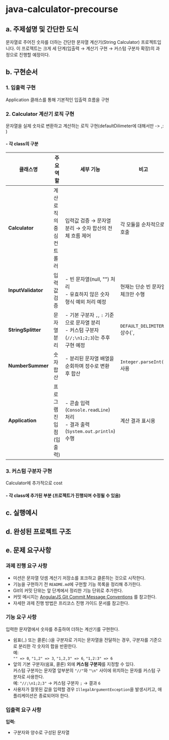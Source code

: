 # java-calculator-precourse
## a. 주제설명 및 간단한 도식
문자열로 주어진 숫자를 더하는 간단한 문자열 계산기(String Calculator) 프로젝트입니다.
이 프로젝트는 크게 세 단계(입출력 → 계산기 구현 → 커스텀 구분자 확장)의 과정으로 진행할 예정이다.

## b. 구현순서
### 1. 입출력 구현
Application 클래스를 통해 기본적인 입출력 흐름을 구현

### 2. Calculator 계산기 로직 구현
문자열을 실제 숫자로 변환하고 계산하는 로직 구현(defaultDilimeter에 대해서만 -> ,: )
#### - 각 class의 구분
| 클래스명               | 주요 역할          | 세부 기능                                                              | 비고                         |        |
| ------------------ | -------------- | ------------------------------------------------------------------ | -------------------------- | ------ |
| **Calculator**     | 계산 로직의 중심 컨트롤러 | 입력값 검증 → 문자열 분리 → 숫자 합산의 전체 흐름 제어                                  | 각 모듈을 순차적으로 호출             |        |
| **InputValidator** | 입력값 검증         | - 빈 문자열(null, "") 처리<br>- 유효하지 않은 숫자 형식 예외 처리 예정                   | 현재는 단순 빈 문자열 체크만 수행        |        |
| **StringSplitter** | 문자열 분리         | - 기본 구분자 `,`, `:` 기준으로 문자열 분리<br>- 커스텀 구분자(`//;\n1;2;3`)는 추후 구현 예정 | `DEFAULT_DELIMITERS` 상수(`, | :`) 사용 |
| **NumberSummer**   | 숫자 합산          | - 분리된 문자열 배열을 순회하며 정수로 변환 후 합산                                     | `Integer.parseInt()` 사용    |        |
| **Application**    | 프로그램 진입점 (입출력) | - 콘솔 입력(`Console.readLine`) 처리<br>- 결과 출력(`System.out.println`) 수행 | 계산 결과 표시용                  |        |


### 3. 커스텀 구분자 구현
Calculator에 추가적으로 cost
#### - 각 class에 추가된 부분 (프로젝트가 진행되며 수정될 수 있음)


## c. 실행예시

## d. 완성된 프로젝트 구조

## e. 문제 요구사항
### 과제 진행 요구 사항
- 미션은 문자열 덧셈 계산기 저장소를 포크하고 클론하는 것으로 시작한다.  
- 기능을 구현하기 전 `README.md`에 구현할 기능 목록을 정리해 추가한다.  
- Git의 커밋 단위는 앞 단계에서 정리한 기능 단위로 추가한다.  
- 커밋 메시지는 [AngularJS Git Commit Message Conventions](https://github.com/angular/angular.js/blob/master/DEVELOPERS.md#commits) 를 참고한다.  
- 자세한 과제 진행 방법은 프리코스 진행 가이드 문서를 참고한다.

### 기능 요구 사항
입력한 문자열에서 숫자를 추출하여 더하는 계산기를 구현한다.

- 쉼표(`,`) 또는 콜론(`:`)을 구분자로 가지는 문자열을 전달하는 경우, 구분자를 기준으로 분리한 각 숫자의 합을 반환한다.  
  예:  
  `"" => 0`, `"1,2" => 3`, `"1,2,3" => 6`, `"1,2:3" => 6`
- 앞의 기본 구분자(쉼표, 콜론) 외에 **커스텀 구분자**를 지정할 수 있다.  
  커스텀 구분자는 문자열 앞부분의 `"//"`와 `"\n"` 사이에 위치하는 문자를 커스텀 구분자로 사용한다.  
  예: `"//;\n1;2;3"` → 커스텀 구분자 `;` → 결과 `6`
- 사용자가 잘못된 값을 입력할 경우 `IllegalArgumentException`을 발생시키고, 애플리케이션은 종료되어야 한다.

### 입출력 요구 사항
**입력:**  
- 구분자와 양수로 구성된 문자열
